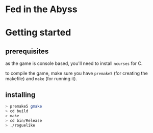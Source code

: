 # Fed in the Abyss

# Getting started

## prerequisites
as the game is console based, you'll need to install `ncurses` for C.

to compile the game, make sure you have `premake5` (for creating the makefile) and `make` (for running it).

## installing
```bash
> premake5 gmake
> cd build
> make
> cd bin/Release
> ./roguelike
```